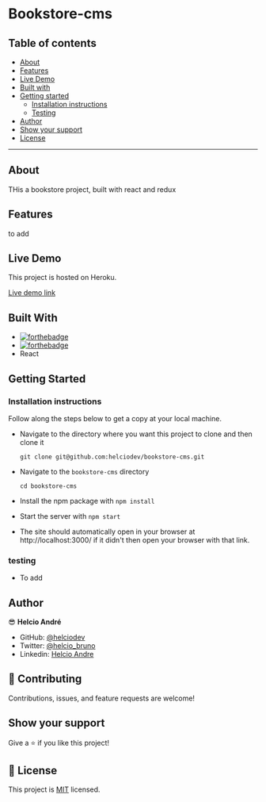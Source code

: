 # Bookstore-cms

## Table of contents

- [About](#about)
- [Features](#how-to-use)
- [Live Demo](#live-demo)
- [Built with](#built-with)
- [Getting started](#getting-started)
  - [Installation instructions](#installation-instructions)
  - [Testing](#testing)
- [Author](#author)
- [Show your support](#show-your-support)
- [License](#-license)

---

## About

THis a bookstore project, built with react and redux


## Features

to add

## Live Demo

This project is hosted on Heroku.

[Live demo link](https://secure-brook-33909.herokuapp.com/)

## Built With

- [![forthebadge](https://forthebadge.com/images/badges/made-with-javascript.svg)](https://forthebadge.com)
- [![forthebadge](https://forthebadge.com/images/badges/uses-html.svg)](https://forthebadge.com)
- React

## Getting Started

### Installation instructions

Follow along the steps below to get a copy at your local machine.

- Navigate to the directory where you want this project to clone and then clone it

  ```
  git clone git@github.com:helciodev/bookstore-cms.git
  ```

- Navigate to the `bookstore-cms` directory

  ```
  cd bookstore-cms
  ```

- Install the npm package with `npm install`
- Start the server with `npm start`
- The site should automatically open in your browser at http://localhost:3000/ if it didn't then open your browser with that link.

### testing

- To add

## Author

😎 **Helcio André**

- GitHub: [@helciodev](https://github.com/helciodev)
- Twitter: [@helcio_bruno](https://twitter.com/helcio_bruno)
- Linkedin: [Helcio Andre](https://www.linkedin.com/in/helcio-andre/)

## 🤝 Contributing

Contributions, issues, and feature requests are welcome!

## Show your support

Give a ⭐️ if you like this project!

## 📝 License

This project is [MIT](./LICENSE) licensed.